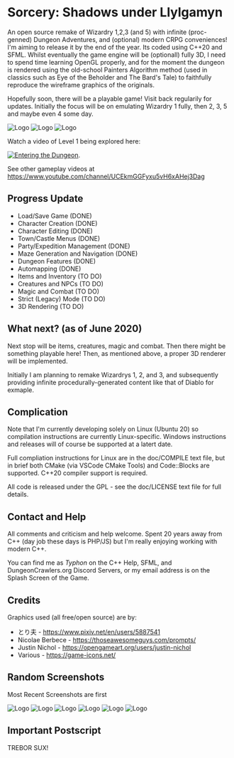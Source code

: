 # Sorcery: Shadows under Llylgamyn

An open source remake of Wizardry 1,2,3 (and 5) with infinite (proc-genned)
Dungeon Adventures, and (optional) modern CRPG conveniences! I'm aiming to
release it by the end of the year. Its coded using C++20 and SFML. Whilst
eventually the game engine will be (optionall) fully 3D, I need to spend time
learning OpenGL properly, and for the moment the dungeon is rendered using the
old-school Painters Algorithm method (used in classics such as Eye of the
Beholder and The Bard's Tale) to faithfully reproduce the wireframe graphics of
the originals.

Hopefully soon, there will be a playable game! Visit back regularily for
updates. Initially the focus will be on emulating Wizardry 1 fully, then 2, 3, 5
and maybe even 4 some day.

![Logo](/promo/screen1.png)
![Logo](/promo/screen7.png)
![Logo](/promo/screen8.png)

Watch a video of Level 1 being explored here:

[![Entering the Dungeon](https://img.youtube.com/vi/AQ9LhK0ta8A/maxresdefault.jpg)](https://youtu.be/AQ9LhK0ta8A).

See other gameplay videos at <https://www.youtube.com/channel/UCEkmGGFyxu5vH6xAHej3Dag>

## Progress Update

* Load/Save Game (DONE)
* Character Creation (DONE)
* Character Editing (DONE)
* Town/Castle Menus (DONE)
* Party/Expedition Management (DONE)
* Maze Generation and Navigation (DONE)
* Dungeon Features (DONE)
* Automapping (DONE)
* Items and Inventory (TO DO)
* Creatures and NPCs (TO DO)
* Magic and Combat (TO DO)
* Strict (Legacy) Mode (TO DO)
* 3D Rendering (TO DO)

## What next? (as of June 2020)

Next stop will be items, creatures, magic and combat. Then there might be
something playable here! Then, as mentioned above, a proper 3D renderer will be
implemented.

Initially I am planning to remake Wizardrys 1, 2, and 3, and subsequently
providing infinite procedurally-generated content like that of Diablo for exmaple.

## Complication

Note that I'm currently developing solely on Linux (Ubuntu 20) so compilation
instructions are currently Linux-specific. Windows instructions and releases
will of course be supported at a latert date.

Full compliation instructions for Linux are in the doc/COMPILE text file, but in
brief both CMake (via VSCode CMake Tools) and Code::Blocks are supported.
C++20 compiler support is required.

All code is released under the GPL - see the doc/LICENSE text file for full
details.

## Contact and Help

All comments and criticism and help welcome. Spent 20 years away from C++ (day
job these days is PHP/JS) but I'm really enjoying working with modern C++.

You can find me as *Typhon* on the C++ Help, SFML, and DungeonCrawlers.org
Discord Servers, or my email address is on the Splash Screen of the Game.

## Credits

Graphics used (all free/open source) are by:

* とり夫 - <https://www.pixiv.net/en/users/5887541>
* Nicolae Berbece - <https://thoseawesomeguys.com/prompts/>
* Justin Nichol - <https://opengameart.org/users/justin-nichol>
* Various - <https://game-icons.net/>

## Random Screenshots

Most Recent Screenshots are first

![Logo](/promo/screen7.png)
![Logo](/promo/screen6.png)
![Logo](/promo/screen2.png)
![Logo](/promo/screen3.png)
![Logo](/promo/screen4.png)
![Logo](/promo/screen5.png)

## Important Postscript

TREBOR SUX!
